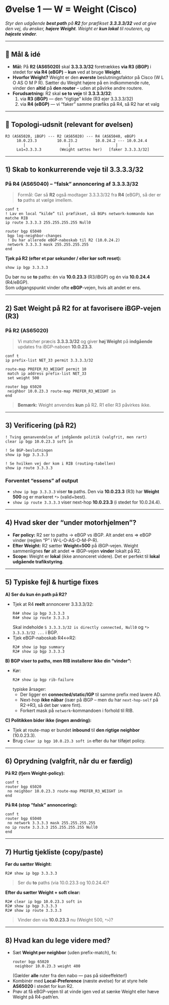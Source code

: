 # Øvelse 1 — **W = Weight** (Cisco)
*Styr den udgående **best path** på **R2** for præfikset **3.3.3.3/32** ved at give den vej, du ønsker, **højere Weight**. Weight er **kun lokal** til routeren, og **højeste vinder**.*

---

## 🎯 Mål & idé
- **Mål:** På **R2 (AS65020)** skal **3.3.3.3/32** foretrækkes **via R3 (iBGP)** i stedet for **via R4 (eBGP)** – **kun** ved at bruge **Weight**.  
- **Hvorfor Weight?** Weight er den **øverste** beslutningsfaktor på Cisco (W L O AS O M P R). Sætter du Weight højere på en indkommende rute, vinder den **altid** på **den router** – uden at påvirke andre routere.
- **Forudsætning:** R2 skal **se to veje** til **3.3.3.3/32**:
  1) via **R3 (iBGP)** — den “rigtige” kilde (R3 ejer 3.3.3.3/32)  
  2) via **R4 (eBGP)** — vi “faker” samme præfiks på R4, så R2 har et valg

---

## 🧱 Topologi-udsnit (relevant for øvelsen)

```
R3 (AS65020, iBGP) --- R2 (AS65020) --- R4 (AS65040, eBGP)
     10.0.23.3         10.0.23.2        10.0.24.2 --- 10.0.24.4
        |                   |                    |
     Lo1=3.3.3.3        (Weight sættes her)   [faker 3.3.3.3/32]
```

---

## 1) Skab **to** konkurrerende veje til 3.3.3.3/32

### På **R4** (AS65040) – “falsk” annoncering af 3.3.3.3/32
> Formål: Gør så **R2** også modtager 3.3.3.3/32 fra **R4** (eBGP), så der er **to** paths at vælge imellem.

```cisco
conf t
! Lav en local “kilde” til præfikset, så BGPs network-kommando kan matche RIB
ip route 3.3.3.3 255.255.255.255 Null0

router bgp 65040
 bgp log-neighbor-changes
 ! Du har allerede eBGP-naboskab til R2 (10.0.24.2)
 network 3.3.3.3 mask 255.255.255.255
end
```

**Tjek på R2 (efter et par sekunder / eller kør soft reset):**
```cisco
show ip bgp 3.3.3.3
```
Du bør nu se **to** paths: én via **10.0.23.3** (R3/iBGP) og én via **10.0.24.4** (R4/eBGP).  
Som udgangspunkt vinder ofte **eBGP**-vejen, hvis alt andet er ens.

---

## 2) Sæt **Weight** på R2 for at favorisere iBGP-vejen (R3)

### På **R2** (AS65020)
> Vi matcher præcis **3.3.3.3/32** og giver **høj Weight** på **indgående** updates fra iBGP-naboen **10.0.23.3**.

```cisco
conf t
ip prefix-list NET_33 permit 3.3.3.3/32

route-map PREFER_R3_WEIGHT permit 10
 match ip address prefix-list NET_33
 set weight 500

router bgp 65020
 neighbor 10.0.23.3 route-map PREFER_R3_WEIGHT in
end
```

> **Bemærk:** Weight anvendes **kun** på R2. R1 eller R3 påvirkes ikke.

---

## 3) Verificering (på R2)

```cisco
! Tving genanvendelse af indgående politik (valgfrit, men rart)
clear ip bgp 10.0.23.3 soft in

! Se BGP-beslutningen
show ip bgp 3.3.3.3

! Se hvilken vej der kom i RIB (routing-tabellen)
show ip route 3.3.3.3
```

### Forventet “essens” af output
- `show ip bgp 3.3.3.3` viser **to** paths. Den via **10.0.23.3** (R3) har **Weight 500** og er markeret `*>` (valid+best).  
- `show ip route 3.3.3.3` viser next-hop **10.0.23.3** (i stedet for 10.0.24.4).

---

## 4) Hvad sker der “under motorhjelmen”?
- **Før policy:** R2 ser to paths → eBGP vs iBGP. Alt andet ens ⇒ eBGP vinder (reglen “P” i W-L-O-AS-O-M-P-R).  
- **Efter Weight:** R2 sætter **Weight=500** på iBGP-vejen. Weight sammenlignes **før** alt andet ⇒ iBGP-vejen **vinder** lokalt på R2.  
- **Scope:** Weight er **lokal** (ikke annonceret videre). Det er perfekt til **lokal udgående trafikstyring**.

---

## 5) Typiske fejl & hurtige fixes

**A) Ser du kun én path på R2?**  
- Tjek at R4 **reelt** annoncerer 3.3.3.3/32:
  ```cisco
  R4# show ip bgp 3.3.3.3
  R4# show ip route 3.3.3.3
  ```
  Skal indeholde `S 3.3.3.3/32 is directly connected, Null0` og `*> 3.3.3.3/32 ...` i BGP.  
- Tjek eBGP-naboskab R4↔R2:  
  ```cisco
  R2# show ip bgp summary
  R2# show ip bgp 3.3.3.3
  ```

**B) BGP viser to paths, men RIB installerer ikke din “vinder”:**  
- Kør:
  ```cisco
  R2# show ip bgp rib-failure
  ```
  typiske årsager:
  - Der ligger en **connected/static/IGP** til samme prefix med lavere AD.  
  - Next-hop **ikke nåbar** (især på iBGP – men du har `next-hop-self` på R2→R3, så det bør være fint).  
  - Forkert mask på `network`-kommandoen i forhold til RIB.

**C) Politikken bider ikke (ingen ændring):**  
- Tjek at route-map er bundet **inbound** til **den rigtige neighbor** (10.0.23.3).  
- Brug `clear ip bgp 10.0.23.3 soft in` efter du har tilføjet policy.

---

## 6) Oprydning (valgfrit, når du er færdig)

**På R2 (fjern Weight-policy):**
```cisco
conf t
router bgp 65020
 no neighbor 10.0.23.3 route-map PREFER_R3_WEIGHT in
end
```

**På R4 (stop “falsk” annoncering):**
```cisco
conf t
router bgp 65040
 no network 3.3.3.3 mask 255.255.255.255
no ip route 3.3.3.3 255.255.255.255 Null0
end
```

---

## 7) Hurtig tjekliste (copy/paste)
**Før du sætter Weight:**
```cisco
R2# show ip bgp 3.3.3.3
```
> Ser du **to** paths (via 10.0.23.3 og 10.0.24.4)?

**Efter du sætter Weight + soft clear:**
```cisco
R2# clear ip bgp 10.0.23.3 soft in
R2# show ip bgp 3.3.3.3
R2# show ip route 3.3.3.3
```
> Vinder den via **10.0.23.3** nu (Weight 500, `*>`)?

---

## 8) Hvad kan du lege videre med?
- Sæt **Weight per neighbor** (uden prefix-match), fx:
  ```cisco
  router bgp 65020
   neighbor 10.0.23.3 weight 400
  ```
  (Gælder **alle** ruter fra den nabo — pas på sideeffekter!)
- Kombinér med **Local-Preference** (næste øvelse) for at styre hele **AS65020** i stedet for kun R2.
- Prøv at få eBGP-vejen til at vinde igen ved at sænke Weight eller hæve Weight på R4-path’en.
